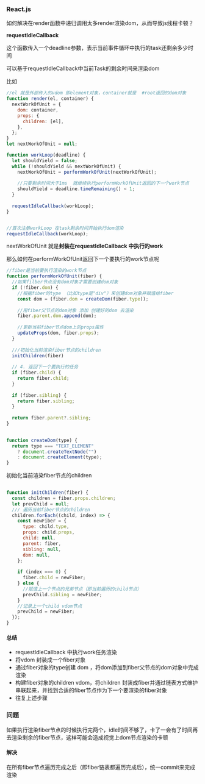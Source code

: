 ### React.js

如何解决在render函数中递归调用太多render渲染dom，从而导致js线程卡顿？

**requestIdleCallback**

这个函数传入一个deadline参数，表示当前事件循环中执行的task还剩余多少时间

可以基于requestIdleCallback中当前Task的剩余时间来渲染dom

比如

```js
//el 就是外部传入的vdom 即element对象，container就是  #root返回的dom对象
function render(el, container) {
  nextWorkOfUnit = {
    dom: container,
    props: {
      children: [el],
    },
  };
}
let nextWorkOfUnit = null;

function workLoop(deadline) {
  let shouldYield = false;
  while (!shouldYield && nextWorkOfUnit) {
    nextWorkOfUnit = performWorkOfUnit(nextWorkOfUnit);
 
    //只要剩余时间大于1ms  就继续执行performWorkOfUnit返回的下一个work节点
    shouldYield = deadline.timeRemaining() < 1;
  }
 
  requestIdleCallback(workLoop);
}


//首次注册workLoop 在task剩余时间开始执行dom渲染
requestIdleCallback(workLoop);
```

nextWorkOfUnit  就是**封装在requestIdleCallback 中执行的work**

那么如何在performWorkOfUnit返回下一个要执行的work节点呢

```js
//fiber是当前要执行渲染的work节点
function performWorkOfUnit(fiber) {
  //如果filber节点没有dom对象才需要创建dom对象
  if (!fiber.dom) {
    //根据fiber的type （比如type是"div"）来创建dom对象并赋值给fiber
    const dom = (fiber.dom = createDom(fiber.type));
 
    //用fiber父节点的dom对象 添加 创建好的dom 去渲染
    fiber.parent.dom.append(dom);
 
    //更新当前fiber节点dom上的props属性
    updateProps(dom, fiber.props);
  }
 
  ///初始化当前渲染fiber节点的children
  initChildren(fiber)
 
  // 4. 返回下一个要执行的任务
  if (fiber.child) {
    return fiber.child;
  }
 
  if (fiber.sibling) {
    return fiber.sibling;
  }
 
  return fiber.parent?.sibling;
}

 
function createDom(type) {
  return type === "TEXT_ELEMENT"
    ? document.createTextNode("")
    : document.createElement(type);
}

```

初始化当前渲染fiber节点的children

```js
 
function initChildren(fiber) {
  const children = fiber.props.children;
  let prevChild = null;
  /// 遍历当前fiber节点的children
  children.forEach((child, index) => {
    const newFiber = {
      type: child.type,
      props: child.props,
      child: null,
      parent: fiber,
      sibling: null,
      dom: null,
    };
 
    if (index === 0) {
      fiber.child = newFiber;
    } else {
      //赋值上一个节点的兄弟节点（即当前遍历的child节点）
      prevChild.sibling = newFiber;
    }
    //记录上一个child vdom节点
    prevChild = newFiber;
  });
}
```

#### 总结

* requestIdleCallback 中执行work任务渲染
* 将vdom 封装成一个fiber对象
* 通过fiber对象的type创建 dom ，将dom添加到fiber父节点的dom对象中完成渲染
* 构建fiber对象的children vdom，将children 封装成fiber并通过链表方式维护串联起来，并找到合适的fiber节点作为下一个要渲染的fiber对象
* 往复上述步骤

### 问题

如果执行渲染fiber节点的时候执行完两个，idle时间不够了，卡了一会有了时间再去渲染剩余的fiber节点，这样可能会造成视觉上dom节点渲染的卡顿



#### 解决

在所有fiber节点遍历完成之后（即fiber链表都遍历完成后），统一commit来完成渲染











